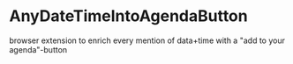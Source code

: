 # AnyDateTimeIntoAgendaButton

browser extension to enrich every mention of data+time with a "add to your agenda"-button
